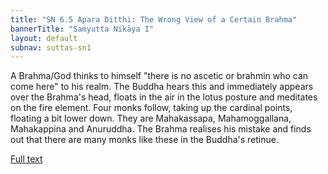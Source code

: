 ```yaml
---
title: "SN 6.5 Apara Ditthi: The Wrong View of a Certain Brahma"
bannerTitle: "Saṁyutta Nikāya I" 
layout: default 
subnav: suttas-sn1
---
```


A Brahma/God thinks to himself "there is no ascetic or brahmin who can come here" to his realm. The Buddha hears this and immediately appears over the Brahma's head, floats in the air in the lotus posture and meditates on the fire element. Four monks follow, taking up the cardinal points, floating a bit lower down. They are Mahakassapa, Mahamoggallana, Mahakappina and Anuruddha. The Brahma realises his mistake and finds out that there are many monks like these in the Buddha's retinue.


[Full text](https://suttafriends.org/sutta/sn6-5/)
